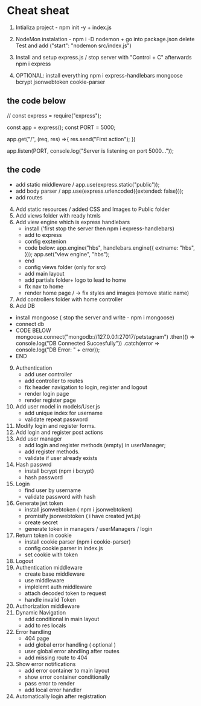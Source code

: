 # Cheat sheat


1. Intializa project - npm init -y + index.js
2. NodeMon instalation - npm i -D nodemon + go into package.json delete Test and add ("start": "nodemon src/index.js")
3. Install and setup express.js / stop server with "Control + C" afterwards npm i express

4. OPTIONAL: install everything npm i express-handlebars mongoose bcrypt jsonwebtoken cookie-parser
## the code below
// const express = require("express");

const app = express();
const PORT = 5000;

app.get("/", (req, res) =>{
    res.send("First action");
})

app.listen(PORT, console.log("Server is listening on port 5000..."));
## the code 
* add static middleware / app.use(express.static("public"));
* add body parser / app.use(express.urlencoded({extended: false}));
* add routes

4. Add static resources / added CSS and Images to Public folder 
5. Add views folder with ready htmls
6. Add view engine which is express handlebars
    * install ('first stop the server then npm i express-handlebars)
    * add to express
    * config exstenion
    * code below:
    app.engine("hbs", handlebars.engine({
    extname: "hbs",
    }));
    app.set("view engine", "hbs");	
    * end
    * config views folder (only for src)
    * add main layout
    * add partials folder+ logo to lead to home 
    * fix nav to home 
    * render home page / -> fix styles and images (remove static name)
7. Add controllers folder with home controller
8. Add DB
* install mongoose ( stop the server and write - npm i mongoose)
* connect db 
* CODE BELOW
mongoose.connect("mongodb://127.0.0.1:27017/petstagram")
.then(() => console.log("DB Connected Succesfully"))
.catch(error => console.log("DB Error: " + error));
* END
9. Authentication
    * add user controller
    * add controller to routes
    * fix header navigation to login, register and logout
    * render login page
    * render register page
10. Add user model in models/User.js 
    * add unique index for username
    * validate repeat password
11. Modify login and register forms.
12. Add login and register post actions
13. Add user manager
    * add login and register methods (empty) in userManager;
    * add register methods.
    * validate if user already exists 
14. Hash passwrd 
    * install bcrypt (npm i bcrypt) 
    * hash password
15. Login 
    * find user by username
    * validate password with hash
16. Generate jwt token
    * install jsonwebtoken ( npm i jsonwebtoken)
    * promisify jsonwebtoken ( i have created jwt.js)
    * create secret
    * generate token in managers / userManagers / login
17. Return token in cookie
    * install cookie parser (npm i cookie-parser)
    * config cookie parser in index.js
    * set cookie with token
18. Logout
19. Authentication middleware
    * create base middleware
    * use middleware
    * implelemt auth middleware
    * attach decoded token to request
    * handle invalid Token
20. Authorization middleware
21. Dynamic Navigation
    * add conditional in main layout
    * add to res locals
22. Error handling
    * 404 page
    * add global error handling ( optional )
    * user global error ahndling after routes
    * add missing route to 404
23. Show error notifications
    * add error container to main layout
    * show error container conditionally
    * pass error to render 
    * add local error handler
24. Automatically login after registration 
